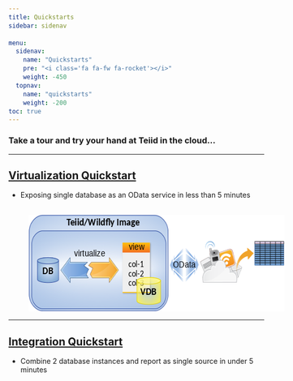 ```yaml
---
title: Quickstarts
sidebar: sidenav

menu:
  sidenav:
    name: "Quickstarts"
    pre: "<i class='fa fa-fw fa-rocket'></i>"
    weight: -450
  topnav:
    name: "quickstarts"
    weight: -200
toc: true
---
```


<h3>Take a tour and try your hand at Teiid in the cloud...</h3> 

---

## [Virtualization Quickstart](./virtualization)

- Exposing single database as an OData service in less than 5 minutes

<div>
<br>
<img  width="603" height="190" src="../images/virtualization.png" frameborder="2" hspace="40" usemap="#teiidmap"></img>
</div>

---

## [Integration Quickstart](./integration)

- Combine 2 database instances and report as single source in under 5 minutes

